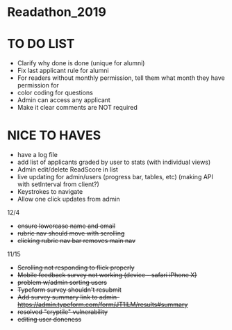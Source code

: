# Readathon_2019

# TO DO LIST
- Clarify why done is done (unique for alumni)
- Fix last applicant rule for alumni
- For readers without monthly permission, tell them what month they have permission for
- color coding for questions
- Admin can access any applicant
- Make it clear comments are NOT required

# NICE TO HAVES
- have a log file
- add list of applicants graded by user to stats (with individual views)
- Admin edit/delete ReadScore in list
- live updating for admin/users (progress bar, tables, etc) (making API with setInterval from client?)
- Keystrokes to navigate
- Allow one click updates from admin

12/4
- ~~ensure lowercase name and email~~
- ~~rubric nav should move with scrolling~~
- ~~clicking rubric nav bar removes main nav~~


11/15
- ~~Scrolling not responding to flick properly~~
- ~~Mobile feedback survey not working (device - safari iPhone X)~~
- ~~problem w/admin sorting users~~
- ~~Typeform survey shouldn't resubmit~~
- ~~Add survey summary link to admin- https://admin.typeform.com/form/JT1ILM/results#summary~~
- ~~resolved "cryptile" vulnerability~~
- ~~editing user doneness~~
